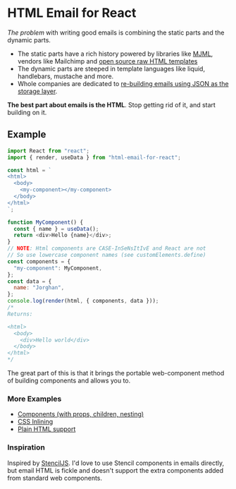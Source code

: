 # HTML Email for React

_The problem_ with writing good emails is combining the static parts and the dynamic parts.

- The static parts have a rich history powered by libraries like [MJML](https://mjml.io/), vendors like Mailchimp and [open source raw HTML templates](https://github.com/leemunroe/responsive-html-email-template)
- The dynamic parts are steeped in template languages like liquid, handlebars, mustache and more.
- Whole companies are dedicated to [re-building emails using JSON as the storage layer](https://beefree.io/).

**The best part about emails is the HTML**. Stop getting rid of it, and start building on it.

## Example

```js
import React from "react";
import { render, useData } from "html-email-for-react";

const html = `
<html>
  <body>
    <my-component></my-component>
  </body>
</html>
`;

function MyComponent() {
  const { name } = useData();
  return <div>Hello {name}</div>;
}
// NOTE: Html components are CASE-InSeNsItIvE and React are not
// So use lowercase component names (see customElements.define)
const components = {
  "my-component": MyComponent,
};
const data = {
  name: "Jorghan",
};
console.log(render(html, { components, data }));
/*
Returns:

<html>
  <body>
    <div>Hello world</div>
  </body>
</html>
*/
```

The great part of this is that it brings the portable web-component method of building components and allows you to.

### More Examples

- [Components (with props, children, nesting)](test/Components.feature)
- [CSS Inlining](test/CSSInlining.feature)
- [Plain HTML support](test/PlainHTML.feature)

### Inspiration

Inspired by [StencilJS](https://stenciljs.com/). I'd love to use Stencil components in emails directly, but email HTML is fickle and doesn't support the extra components added from standard web components.
